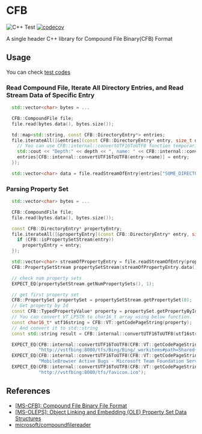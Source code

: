# CFB

![C++ Test](https://github.com/jeongukjae/CFB/workflows/C++%20Test/badge.svg)
[![codecov](https://codecov.io/gh/jeongukjae/CFB/branch/master/graph/badge.svg)](https://codecov.io/gh/jeongukjae/CFB)

A single header C++ library for Compound File Binary(CFB) Format

## Usage

You can check [test codes](./tests/CFB_test.cc)

### Read Compound File, Iterate All Directory Entries, and Read Stream Data of Specific Entry

```c++
  std::vector<char> bytes = ...

  CFB::CompoundFile file;
  file.read(bytes.data(), bytes.size());

  td::map<std::string, const CFB::DirectoryEntry*> entries;
  file.iterateAll([&entries](const CFB::DirectoryEntry* entry, size_t depth) {
    // You can use CFB::internal::convertUTF16ToUTF8 function temporarily to convert u16string to std::string
    std::cout << "Depth:" << depth << ", name: " << CFB::internal::convertUTF16ToUTF8(entry->name) << std::endl;
    entries[CFB::internal::convertUTF16ToUTF8(entry->name)] = entry;
  });

  std::vector<char> data = file.readStreamOfEntry(entries["SOME_DIRECTORY_ENTRY_NAME"]);
```

### Parsing Property Set

```c++
  std::vector<char> bytes = ...

  CFB::CompoundFile file;
  file.read(bytes.data(), bytes.size());

  const CFB::DirectoryEntry* propertyEntry;
  file.iterateAll([&propertyEntry](const CFB::DirectoryEntry* entry, size_t depth) {
    if (CFB::isPropertySetStream(entry))
      propertyEntry = entry;
  });

  std::vector<char> streamOfPropertyEntry = file.readStreamOfEntry(propertyEntry);
  CFB::PropertySetStream propertySetStream(streamOfPropertyEntry.data(), streamOfPropertyEntry.size());

  // check num property sets
  EXPECT_EQ(propertySetStream.getNumPropertySets(), 1);

  // get first property set
  CFB::PropertySet propertySet = propertySetStream.getPropertySet(0);
  // Get property by Id
  const CFB::TypedPropertyValue* property = propertySet.getPropertyById(3);
  // You can convert VT_LPSTR to char16_t array using below function.
  const char16_t* utf16string = CFB::VT::getCodePageString(property);
  // And convert it to std::string
  const std::string result = CFB::internal::convertUTF16ToUTF8(utf16string);

  EXPECT_EQ(CFB::internal::convertUTF16ToUTF8(CFB::VT::getCodePageString(propertySet.getPropertyById(3))),
            "http://vstfbing:8080/tfs/Bing/Bing/_workitems#path=Shared+Queries%2FSTC-A%2FMarketEngagement%2FMobile+Browser%2FMobileBrowser+Active+Bugs&_a=query");
  EXPECT_EQ(CFB::internal::convertUTF16ToUTF8(CFB::VT::getCodePageString(propertySet.getPropertyById(5))),
            "MobileBrowser Active Bugs - Microsoft Team Foundation Server");
  EXPECT_EQ(CFB::internal::convertUTF16ToUTF8(CFB::VT::getCodePageString(propertySet.getPropertyById(1002))),
            "http://vstfbing:8080/tfs/favicon.ico");
```

## References

- [[MS-CFB]: Compound File Binary File Format](https://docs.microsoft.com/en-us/openspecs/windows_protocols/ms-cfb/53989ce4-7b05-4f8d-829b-d08d6148375b)
- [[MS-OLEPS]: Object Linking and Embedding (OLE) Property Set Data Structures](https://docs.microsoft.com/en-us/openspecs/windows_protocols/ms-oleps/bf7aeae8-c47a-4939-9f45-700158dac3bc)
- [microsoft/compoundfilereader](https://github.com/microsoft/compoundfilereader)
